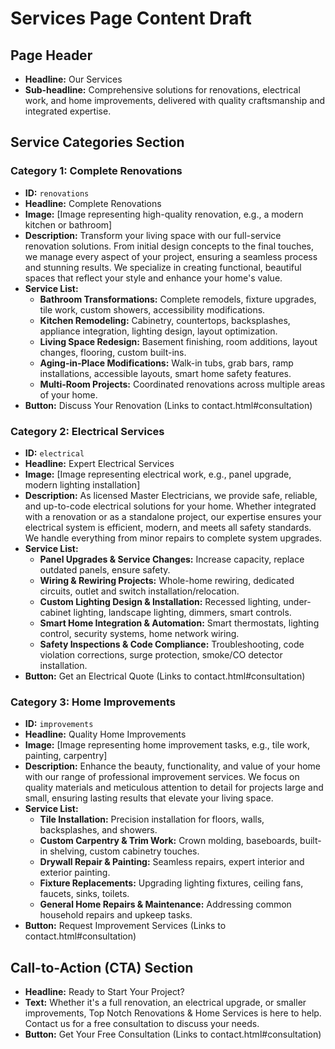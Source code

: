 # Services Page Content Draft

## Page Header

*   **Headline:** Our Services
*   **Sub-headline:** Comprehensive solutions for renovations, electrical work, and home improvements, delivered with quality craftsmanship and integrated expertise.

## Service Categories Section

### Category 1: Complete Renovations

*   **ID:** `renovations`
*   **Headline:** Complete Renovations
*   **Image:** [Image representing high-quality renovation, e.g., a modern kitchen or bathroom]
*   **Description:** Transform your living space with our full-service renovation solutions. From initial design concepts to the final touches, we manage every aspect of your project, ensuring a seamless process and stunning results. We specialize in creating functional, beautiful spaces that reflect your style and enhance your home's value.
*   **Service List:**
    *   **Bathroom Transformations:** Complete remodels, fixture upgrades, tile work, custom showers, accessibility modifications.
    *   **Kitchen Remodeling:** Cabinetry, countertops, backsplashes, appliance integration, lighting design, layout optimization.
    *   **Living Space Redesign:** Basement finishing, room additions, layout changes, flooring, custom built-ins.
    *   **Aging-in-Place Modifications:** Walk-in tubs, grab bars, ramp installations, accessible layouts, smart home safety features.
    *   **Multi-Room Projects:** Coordinated renovations across multiple areas of your home.
*   **Button:** Discuss Your Renovation (Links to contact.html#consultation)

### Category 2: Electrical Services

*   **ID:** `electrical`
*   **Headline:** Expert Electrical Services
*   **Image:** [Image representing electrical work, e.g., panel upgrade, modern lighting installation]
*   **Description:** As licensed Master Electricians, we provide safe, reliable, and up-to-code electrical solutions for your home. Whether integrated with a renovation or as a standalone project, our expertise ensures your electrical system is efficient, modern, and meets all safety standards. We handle everything from minor repairs to complete system upgrades.
*   **Service List:**
    *   **Panel Upgrades & Service Changes:** Increase capacity, replace outdated panels, ensure safety.
    *   **Wiring & Rewiring Projects:** Whole-home rewiring, dedicated circuits, outlet and switch installation/relocation.
    *   **Custom Lighting Design & Installation:** Recessed lighting, under-cabinet lighting, landscape lighting, dimmers, smart controls.
    *   **Smart Home Integration & Automation:** Smart thermostats, lighting control, security systems, home network wiring.
    *   **Safety Inspections & Code Compliance:** Troubleshooting, code violation corrections, surge protection, smoke/CO detector installation.
*   **Button:** Get an Electrical Quote (Links to contact.html#consultation)

### Category 3: Home Improvements

*   **ID:** `improvements`
*   **Headline:** Quality Home Improvements
*   **Image:** [Image representing home improvement tasks, e.g., tile work, painting, carpentry]
*   **Description:** Enhance the beauty, functionality, and value of your home with our range of professional improvement services. We focus on quality materials and meticulous attention to detail for projects large and small, ensuring lasting results that elevate your living space.
*   **Service List:**
    *   **Tile Installation:** Precision installation for floors, walls, backsplashes, and showers.
    *   **Custom Carpentry & Trim Work:** Crown molding, baseboards, built-in shelving, custom cabinetry touches.
    *   **Drywall Repair & Painting:** Seamless repairs, expert interior and exterior painting.
    *   **Fixture Replacements:** Upgrading lighting fixtures, ceiling fans, faucets, sinks, toilets.
    *   **General Home Repairs & Maintenance:** Addressing common household repairs and upkeep tasks.
*   **Button:** Request Improvement Services (Links to contact.html#consultation)

## Call-to-Action (CTA) Section

*   **Headline:** Ready to Start Your Project?
*   **Text:** Whether it's a full renovation, an electrical upgrade, or smaller improvements, Top Notch Renovations & Home Services is here to help. Contact us for a free consultation to discuss your needs.
*   **Button:** Get Your Free Consultation (Links to contact.html#consultation)

